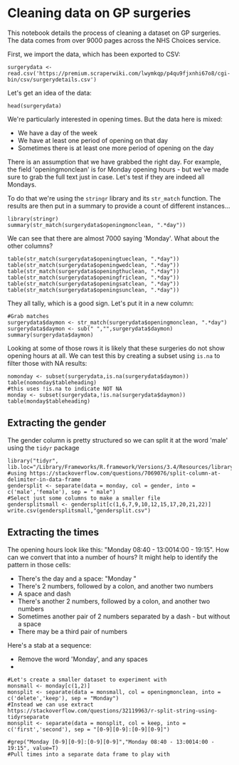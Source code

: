# Cleaning data on GP surgeries

This notebook details the process of cleaning a dataset on GP surgeries. The data comes from over 9000 pages across the NHS Choices service.

First, we import the data, which has been exported to CSV:

```{r}
surgerydata <- read.csv('https://premium.scraperwiki.com/lwymkqp/p4qu9fjxnhi67o8/cgi-bin/csv/surgerydetails.csv')
```

Let's get an idea of the data:

```{r}
head(surgerydata)
```

We're particularly interested in opening times. But the data here is mixed:

* We have a day of the week
* We have at least one period of opening on that day
* Sometimes there is at least one more period of opening on the day

There is an assumption that we have grabbed the right day. For example, the field 'openingmonclean' is for Monday opening hours - but we've made sure to grab the full text just in case. Let's test if they are indeed all Mondays.

To do that we're using the `stringr` library and its `str_match` function. The results are then put in a summary to provide a count of different instances...

```{r}
library(stringr)
summary(str_match(surgerydata$openingmonclean, ".*day"))
```

We can see that there are almost 7000 saying 'Monday'. What about the other columns?

```{r}
table(str_match(surgerydata$openingtueclean, ".*day"))
table(str_match(surgerydata$openingwedclean, ".*day"))
table(str_match(surgerydata$openingthuclean, ".*day"))
table(str_match(surgerydata$openingfriclean, ".*day"))
table(str_match(surgerydata$openingsatclean, ".*day"))
table(str_match(surgerydata$openingsunclean, ".*day"))
```

They all tally, which is a good sign. Let's put it in a new column:

```{r}
#Grab matches 
surgerydata$daymon <- str_match(surgerydata$openingmonclean, ".*day")
surgerydata$daymon <- sub(" ","",surgerydata$daymon)
summary(surgerydata$daymon)
```


Looking at some of those rows it is likely that these surgeries do not show opening hours at all. We can test this by creating a subset using `is.na` to filter those with NA results:

```{r}
nomonday <- subset(surgerydata,is.na(surgerydata$daymon))
table(nomonday$tableheading)
#this uses !is.na to indicate NOT NA
monday <- subset(surgerydata,!is.na(surgerydata$daymon))
table(monday$tableheading)
```

## Extracting the gender

The gender column is pretty structured so we can split it at the word 'male' using the `tidyr` package

```{r}
library("tidyr", lib.loc="/Library/Frameworks/R.framework/Versions/3.4/Resources/library")
#using https://stackoverflow.com/questions/7069076/split-column-at-delimiter-in-data-frame
gendersplit <- separate(data = monday, col = gender, into = c('male','female'), sep = " male")
#Select just some columns to make a smaller file
gendersplitsmall <- gendersplit[c(1,6,7,9,10,12,15,17,20,21,22)]
write.csv(gendersplitsmall,"gendersplit.csv")
```


## Extracting the times

The opening hours look like this: "Monday 08:40 - 13:0014:00 - 19:15". How can we convert that into a number of hours? It might help to identify the pattern in those cells:

* There's the day and a space: "Monday "
* There's 2 numbers, followed by a colon, and another two numbers
* A space and dash
* There's another 2 numbers, followed by a colon, and another two numbers
* Sometimes another pair of 2 numbers separated by a dash - but without a space
* There may be a third pair of numbers

Here's a stab at a sequence:

* Remove the word 'Monday', and any spaces
* 



```{r}
#Let's create a smaller dataset to experiment with
monsmall <- monday[c(1,2)]
monsplit <- separate(data = monsmall, col = openingmonclean, into = c('delete','keep'), sep = "Monday")
#Instead we can use extract https://stackoverflow.com/questions/32119963/r-split-string-using-tidyrseparate
monsplit <- separate(data = monsplit, col = keep, into = c('first','second'), sep = "[0-9][0-9]:[0-9][0-9]")

#grep("Monday [0-9][0-9]:[0-9][0-9]","Monday 08:40 - 13:0014:00 - 19:15", value=T)
#Pull times into a separate data frame to play with

```


